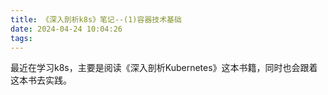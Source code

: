 ```yaml
---
title: 《深入剖析k8s》笔记--(1)容器技术基础
date: 2024-04-24 10:04:26
tags:
---
```

最近在学习k8s，主要是阅读《深入剖析Kubernetes》这本书籍，同时也会跟着这本书去实践。
